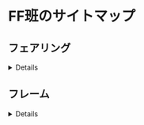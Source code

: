# FF班のサイトマップ

## フェアリング
<details>

[リブ作り方](フェアリング/リブ作り方.md) 
</details>

## フレーム
<details>
 
[フレーム](FF班/フレーム.md)
